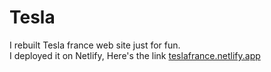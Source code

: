# Tesla
I rebuilt Tesla france web site just for fun. <br>
I deployed it on Netlify, Here's the link [teslafrance.netlify.app](https://teslafrance.netlify.app/)
